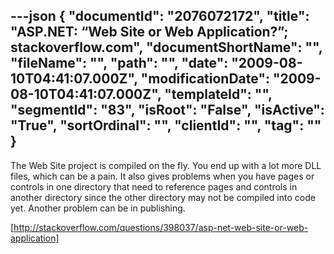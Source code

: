 ---json
{
  "documentId": "2076072172",
  "title": "ASP.NET: “Web Site or Web Application?”; stackoverflow.com",
  "documentShortName": "",
  "fileName": "",
  "path": "",
  "date": "2009-08-10T04:41:07.000Z",
  "modificationDate": "2009-08-10T04:41:07.000Z",
  "templateId": "",
  "segmentId": "83",
  "isRoot": "False",
  "isActive": "True",
  "sortOrdinal": "",
  "clientId": "",
  "tag": ""
}
---

The Web Site project is compiled on the fly. You end up with a lot more DLL files, which can be a pain. It also gives problems when you have pages or controls in one directory that need to reference pages and controls in another directory since the other directory may not be compiled into code yet. Another problem can be in publishing.

[http://stackoverflow.com/questions/398037/asp-net-web-site-or-web-application]
